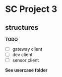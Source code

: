 # SC Project 3

## structures

**TODO**
- [ ] gateway client
- [ ] dev client
- [ ] sensor client

**See usercase folder**